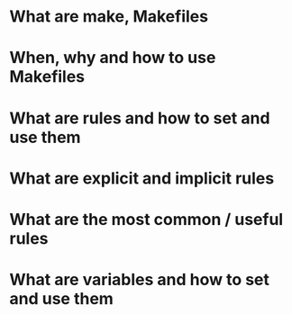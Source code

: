 # What are make, Makefiles
# When, why and how to use Makefiles
# What are rules and how to set and use them
# What are explicit and implicit rules
# What are the most common / useful rules
# What are variables and how to set and use them
